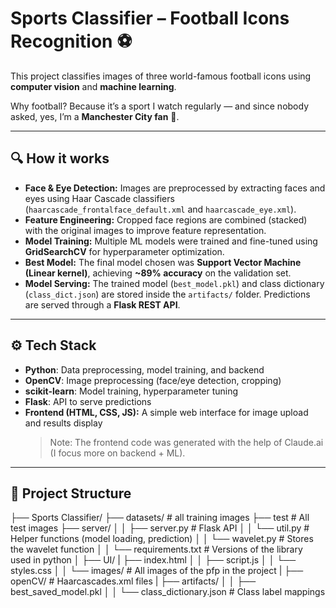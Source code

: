 # Sports Classifier – Football Icons Recognition ⚽  

This project classifies images of three world-famous football icons using **computer vision** and **machine learning**.  

Why football? Because it’s a sport I watch regularly — and since nobody asked, yes, I’m a **Manchester City fan** 💙.  

---

## 🔍 How it works
- **Face & Eye Detection:** Images are preprocessed by extracting faces and eyes using Haar Cascade classifiers (`haarcascade_frontalface_default.xml` and `haarcascade_eye.xml`).  
- **Feature Engineering:** Cropped face regions are combined (stacked) with the original images to improve feature representation.  
- **Model Training:** Multiple ML models were trained and fine-tuned using **GridSearchCV** for hyperparameter optimization.  
- **Best Model:** The final model chosen was **Support Vector Machine (Linear kernel)**, achieving **~89% accuracy** on the validation set.  
- **Model Serving:** The trained model (`best_model.pkl`) and class dictionary (`class_dict.json`) are stored inside the `artifacts/` folder. Predictions are served through a **Flask REST API**.  

---

## ⚙️ Tech Stack
- **Python**: Data preprocessing, model training, and backend  
- **OpenCV**: Image preprocessing (face/eye detection, cropping)  
- **scikit-learn**: Model training, hyperparameter tuning  
- **Flask**: API to serve predictions  
- **Frontend (HTML, CSS, JS):** A simple web interface for image upload and results display  
  > Note: The frontend code was generated with the help of Claude.ai (I focus more on backend + ML).  

---

## 📂 Project Structure
├── Sports Classifier/
├── datasets/ # all training images
├── test # All test images
├── server/
│ │   ├── server.py # Flask API
│ │   └── util.py # Helper functions (model loading, prediction)
│ │   └── wavelet.py # Stores the wavelet function
│ │   └── requirements.txt # Versions of the library used in python
│ ├── UI/
| ├── index.html
│ │   ├── script.js
│ │   └── styles.css
│ │   └── images/ # All images of the pfp in the project
| ├── openCV/ # Haarcascades.xml files
| ├── artifacts/ 
│ │   ├── best_saved_model.pkl
│ │   └── class_dictionary.json # Class label mappings

